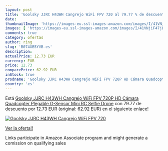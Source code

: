 ```yaml
---
layout: post
title: 'Goolsky JJRC H43WH Cangrejo WiFi FPV 720 al 79.77 % de descuento'
date: 
thumbnailImage: 'https://images-eu.ssl-images-amazon.com/images/I/41VNjiF47jL._SL200_.jpg'
images: [ 'https://images-eu.ssl-images-amazon.com/images/I/41VNjiF47jL._SL200_.jpg' ]
comments: true
category: ofertas
author: ring
slug: 'B074XB5YVB-es'
description:
actualPrice: 12.73 EUR
currency: EUR
price: 12.73
comparePrice: 62.92 EUR
inStock: true
prodname: 'Goolsky JJRC H43WH Cangrejo WiFi FPV 720P HD Cámara Quadcopter Plegable G-Sensor Mini RC Selfie Drone'
country: 'es'
---
```


Está [Goolsky JJRC H43WH Cangrejo WiFi FPV 720P HD Cámara Quadcopter Plegable G-Sensor Mini RC Selfie Drone](https://www.amazon.es/dp/B074XB5YVB/?tag=tolees-21) con 79.77 de descuento por 12.73 EUR (original: 62.92 EUR) en el siguiente enlace!

[![Goolsky JJRC H43WH Cangrejo WiFi FPV 720](https://images-eu.ssl-images-amazon.com/images/I/41VNjiF47jL._SL200_.jpg)](https://www.amazon.es/dp/B074XB5YVB/?tag=tolees-21)

[Ver la oferta!!](https://www.amazon.es/dp/B074XB5YVB/?tag=tolees-21)

Links participate in Amazon Associate program and might generate a comission on qualifying sales


